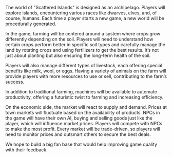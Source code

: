 The world of "Scattered Islands" is designed as an archipelago. Players will explore islands, encountering various races like dwarves, elves, and, of course, humans. Each time a player starts a new game, a new world will be procedurally generated.

In the game, farming will be centered around a system where crops grow differently depending on the soil. Players will need to understand how certain crops perform better in specific soil types and carefully manage the land by rotating crops and using fertilizers to get the best results. It’s not just about planting but also ensuring the long-term health of the soil.

Players will also manage different types of livestock, each offering special benefits like milk, wool, or eggs. Having a variety of animals on the farm will provide players with more resources to use or sell, contributing to the farm’s success.

In addition to traditional farming, machines will be available to automate productivity, offering a futuristic twist to farming and increasing efficiency.

On the economic side, the market will react to supply and demand. Prices at town markets will fluctuate based on the availability of products. NPCs in the game will have their own AI, buying and selling goods just like the player, which will influence market prices. Players will compete with NPCs to make the most profit. Every market will be trade-driven, so players will need to monitor prices and outsmart others to secure the best deals.

We hope to build a big fan base that would help improving game quality with their feedback.